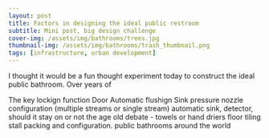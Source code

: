 ```yaml
---
layout: post
title: Factors in designing the ideal public restroom
subtitle: Mini post, big design challenge
cover-img: /assets/img/bathrooms/trees.jpg
thumbnail-img: /assets/img/bathrooms/trash_thumbnail.png
tags: [infrastructure, urban development]
---
```


I thought it would be a fun thought experiment today to construct the ideal public bathroom. Over years of 

The key lockign function
Door 
Automatic flushign
Sink pressure
nozzle configuration (multiple streams or single stream)
automatic sink, detector, should it stay on or not
the age old debate - towels or hand driers
floor tiling
stall packing and configuration.
public bathrooms around the world 
